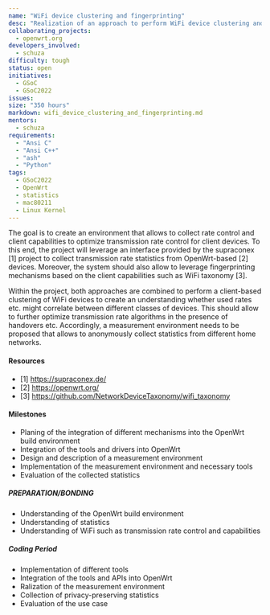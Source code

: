 ```yaml
---
name: "WiFi device clustering and fingerprinting"
desc: "Realization of an approach to perform WiFi device clustering and fingerpriting"
collaborating_projects:
  - openwrt.org
developers_involved:
  - schuza
difficulty: tough
status: open
initiatives:
  - GSoC
  - GSoC2022
issues:
size: "350 hours"
markdown: wifi_device_clustering_and_fingerprinting.md
mentors:
  - schuza
requirements:
  - "Ansi C"
  - "Ansi C++"
  - "ash"
  - "Python"
tags:
  - GSoC2022
  - OpenWrt
  - statistics
  - mac80211
  - Linux Kernel
---
```


The goal is to create an environment that allows to collect rate control and client capabilities to optimize transmission rate control for client devices. To this end, the project will leverage an interface provided by the supraconex [1] project to collect transmission rate statistics from OpenWrt-based [2] devices. Moreover, the system should also allow to leverage fingerprinting mechanisms based on the client capabilities such as WiFi taxonomy [3].

Within the project, both approaches are combined to perform a client-based clustering of WiFi devices to create an understanding whether used rates etc. might correlate between different classes of devices. This should allow to further optimize transmission rate algorithms in the presence of handovers etc. Accordingly, a measurement environment needs to be proposed that allows to anonymously collect statistics from different home networks.

#### Resources

* [1] https://supraconex.de/
* [2] https://openwrt.org/
* [3] https://github.com/NetworkDeviceTaxonomy/wifi_taxonomy

#### Milestones

* Planing of the integration of different mechanisms into the OpenWrt build environment
* Integration of the tools and drivers into OpenWrt
* Design and description of a measurement environment
* Implementation of the measurement environment and necessary tools
* Evaluation of the collected statistics

##### PREPARATION/BONDING

* Understanding of the OpenWrt build environment
* Understanding of statistics
* Understanding of WiFi such as transmission rate control and capabilities

##### Coding Period

* Implementation of different tools
* Integration of the tools and APIs into OpenWrt
* Ralization of the measurement environment
* Collection of privacy-preserving statistics
* Evaluation of the use case

